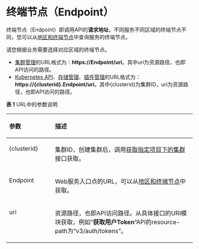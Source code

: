 # 终端节点（Endpoint）<a name="cce_02_0330"></a>

终端节点（Endpoint）即调用API的**请求地址**，不同服务不同区域的终端节点不同，您可以从[地区和终端节点](https://developer.huaweicloud.com/endpoint?cce)中查询服务的终端节点。

请您根据业务需要选择对应区域的终端节点。

-   [集群管理](集群管理.md)的URL格式为：**https://Endpoint/uri**。其中uri为资源路径，也即API访问的路径。
-   [Kubernetes API](Kubernetes-API.md)、[存储管理](存储管理.md)、[插件管理](插件管理.md)的URL格式为：**https://\{clusterid\}.Endpoint/uri**。其中\{clusterid\}为集群ID，uri为资源路径，也即API访问的路径。

**表 1**  URL中的参数说明

<a name="table7272144324912"></a>
<table><thead align="left"><tr id="zh-cn_topic_0092901339_row12957510145518"><th class="cellrowborder" valign="top" width="24.529999999999998%" id="mcps1.2.3.1.1"><p id="zh-cn_topic_0092901339_p195751012559"><a name="zh-cn_topic_0092901339_p195751012559"></a><a name="zh-cn_topic_0092901339_p195751012559"></a>参数</p>
</th>
<th class="cellrowborder" valign="top" width="75.47%" id="mcps1.2.3.1.2"><p id="zh-cn_topic_0092901339_p5957810135511"><a name="zh-cn_topic_0092901339_p5957810135511"></a><a name="zh-cn_topic_0092901339_p5957810135511"></a>描述</p>
</th>
</tr>
</thead>
<tbody><tr id="zh-cn_topic_0092901339_row12957210115515"><td class="cellrowborder" valign="top" width="24.529999999999998%" headers="mcps1.2.3.1.1 "><p id="zh-cn_topic_0092901339_p20957181010553"><a name="zh-cn_topic_0092901339_p20957181010553"></a><a name="zh-cn_topic_0092901339_p20957181010553"></a>{clusterid}</p>
</td>
<td class="cellrowborder" valign="top" width="75.47%" headers="mcps1.2.3.1.2 "><p id="zh-cn_topic_0092901339_p19571410195516"><a name="zh-cn_topic_0092901339_p19571410195516"></a><a name="zh-cn_topic_0092901339_p19571410195516"></a>集群ID，创建集群后，调用<a href="获取指定项目下的集群.md">获取指定项目下的集群</a>接口获取。</p>
</td>
</tr>
<tr id="zh-cn_topic_0092901339_row195716107550"><td class="cellrowborder" valign="top" width="24.529999999999998%" headers="mcps1.2.3.1.1 "><p id="zh-cn_topic_0092901339_p119571610115515"><a name="zh-cn_topic_0092901339_p119571610115515"></a><a name="zh-cn_topic_0092901339_p119571610115515"></a>Endpoint</p>
</td>
<td class="cellrowborder" valign="top" width="75.47%" headers="mcps1.2.3.1.2 "><p id="zh-cn_topic_0092901339_p4957181017553"><a name="zh-cn_topic_0092901339_p4957181017553"></a><a name="zh-cn_topic_0092901339_p4957181017553"></a>Web服务入口点的URL，可以从<a href="https://developer.huaweicloud.com/endpoint?cce" target="_blank" rel="noopener noreferrer">地区和终端节点</a>中获取。</p>
</td>
</tr>
<tr id="zh-cn_topic_0092901339_row0957191065512"><td class="cellrowborder" valign="top" width="24.529999999999998%" headers="mcps1.2.3.1.1 "><p id="zh-cn_topic_0092901339_p179581410115511"><a name="zh-cn_topic_0092901339_p179581410115511"></a><a name="zh-cn_topic_0092901339_p179581410115511"></a>uri</p>
</td>
<td class="cellrowborder" valign="top" width="75.47%" headers="mcps1.2.3.1.2 "><p id="zh-cn_topic_0092901339_p149587102555"><a name="zh-cn_topic_0092901339_p149587102555"></a><a name="zh-cn_topic_0092901339_p149587102555"></a>资源路径，也即API访问路径。从具体接口的URI模块获取，例如“<strong id="zh-cn_topic_0092901339_b19958151018554"><a name="zh-cn_topic_0092901339_b19958151018554"></a><a name="zh-cn_topic_0092901339_b19958151018554"></a>获取用户Token</strong>”API的resource-path为“v3/auth/tokens”。</p>
</td>
</tr>
</tbody>
</table>

